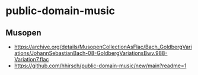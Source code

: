 # public-domain-music
## Musopen 
- https://archive.org/details/MusopenCollectionAsFlac/Bach_GoldbergVariations/JohannSebastianBach-08-GoldbergVariationsBwv.988-Variation7.flac
- https://github.com/hhirsch/public-domain-music/new/main?readme=1
